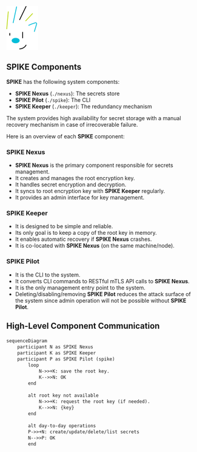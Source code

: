 ![SPIKE](../assets/spike-banner.png)

## SPIKE Components

**SPIKE** has the following system components:

* **SPIKE Nexus** (`./nexus`): The secrets store
* **SPIKE Pilot** (`./spike`): The CLI
* **SPIKE Keeper** (`./keeper`): The redundancy mechanism

The system provides high availability for secret storage with a manual recovery
mechanism in case of irrecoverable failure.

Here is an overview of each **SPIKE** component:

### SPIKE Nexus

* **SPIKE Nexus** is the primary component responsible for secrets management.
* It creates and manages the root encryption key.
* It handles secret encryption and decryption.
* It syncs to root encryption key with **SPIKE Keeper** regularly.
* It provides an admin interface for key management.

### SPIKE Keeper

* It is designed to be simple and reliable.
* Its only goal is to keep a copy of the root key in memory.
* It enables automatic recovery if **SPIKE Nexus** crashes.
* It is co-located with **SPIKE Nexus** (on the same machine/node).

### SPIKE Pilot

* It is the CLI to the system.
* It converts CLI commands to RESTful mTLS API calls to **SPIKE Nexus**.
* It is the only management entry point to the system.
* Deleting/disabling/removing **SPIKE Pilot** reduces the attack surface
  of the system since admin operation will not be possible without
  **SPIKE Pilot**.

## High-Level Component Communication

```mermaid
sequenceDiagram
    participant N as SPIKE Nexus
    participant K as SPIKE Keeper
    participant P as SPIKE Pilot (spike)
        loop
            N->>+K: save the root key.
            K-->>N: OK
        end

        alt root key not available
            N->>+K: request the root key (if needed).
            K-->>N: {key}
        end

        alt day-to-day operations
        P->>+N: create/update/delete/list secrets
        N-->>P: OK
        end
```
